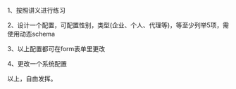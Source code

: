1、按照讲义进行练习

2、设计一个配置，可配置性别，类型(企业、个人、代理等)，等至少列举5项，需使用动态schema

3、以上配置都可在form表单里更改

4、更改一个系统配置

以上，自由发挥。